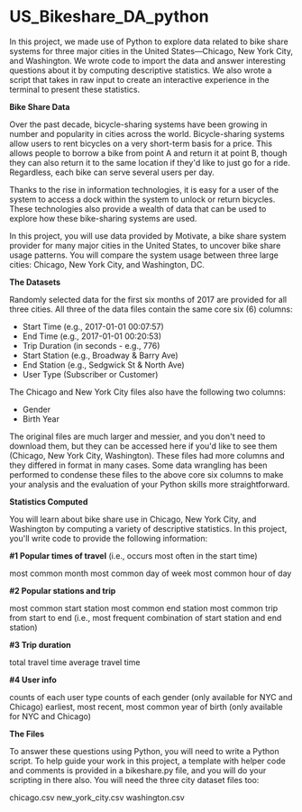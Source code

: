 # US_Bikeshare_DA_python
In this project, we made use of Python to explore data related to bike share systems for three major cities in the United States—Chicago, New York City, and Washington. We wrote code to import the data and answer interesting questions about it by computing descriptive statistics. We also wrote a script that takes in raw input to create an interactive experience in the terminal to present these statistics.

<b>Bike Share Data</b>

Over the past decade, bicycle-sharing systems have been growing in number and popularity in cities across the world. Bicycle-sharing systems allow users to rent bicycles on a very short-term basis for a price. This allows people to borrow a bike from point A and return it at point B, though they can also return it to the same location if they'd like to just go for a ride. Regardless, each bike can serve several users per day.

Thanks to the rise in information technologies, it is easy for a user of the system to access a dock within the system to unlock or return bicycles. These technologies also provide a wealth of data that can be used to explore how these bike-sharing systems are used.

In this project, you will use data provided by Motivate, a bike share system provider for many major cities in the United States, to uncover bike share usage patterns. You will compare the system usage between three large cities: Chicago, New York City, and Washington, DC.

<b>The Datasets</b>

Randomly selected data for the first six months of 2017 are provided for all three cities. All three of the data files contain the same core six (6) columns:
<ul>
<li> Start Time (e.g., 2017-01-01 00:07:57) </li>
<li> End Time (e.g., 2017-01-01 00:20:53) </li>
<li> Trip Duration (in seconds - e.g., 776) </li>
<li> Start Station (e.g., Broadway & Barry Ave)</li>
<li> End Station (e.g., Sedgwick St & North Ave) </li>
<li> User Type (Subscriber or Customer) </li>
</ul>



The Chicago and New York City files also have the following two columns:
<ul>

<li>Gender</li>

<li>Birth Year</li>
</ul>

The original files are much larger and messier, and you don't need to download them, but they can be accessed here if you'd like to see them (Chicago, New York City, Washington). These files had more columns and they differed in format in many cases. Some data wrangling has been performed to condense these files to the above core six columns to make your analysis and the evaluation of your Python skills more straightforward.

<b>Statistics Computed</b>

You will learn about bike share use in Chicago, New York City, and Washington by computing a variety of descriptive statistics. In this project, you'll write code to provide the following information:

<b>#1 Popular times of travel</b> (i.e., occurs most often in the start time)

most common month
most common day of week
most common hour of day


<b>#2 Popular stations and trip</b>

most common start station
most common end station
most common trip from start to end (i.e., most frequent combination of start station and end station)

<b>#3 Trip duration</b>

total travel time
average travel time

<b>#4 User info</b>

counts of each user type
counts of each gender (only available for NYC and Chicago)
earliest, most recent, most common year of birth (only available for NYC and Chicago)


<b>The Files</b>

To answer these questions using Python, you will need to write a Python script. To help guide your work in this project, a template with helper code and comments is provided in a bikeshare.py file, and you will do your scripting in there also. You will need the three city dataset files too:

chicago.csv
new_york_city.csv
washington.csv

